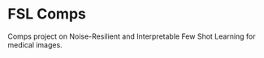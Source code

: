 # FSL Comps
Comps project on Noise-Resilient and Interpretable Few Shot Learning for medical images.
